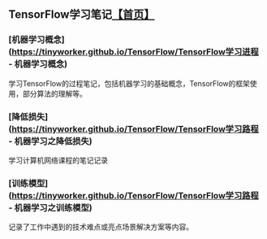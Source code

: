## TensorFlow学习笔记[【首页】](https://tinyworker.github.io)

### [机器学习概念](https://tinyworker.github.io/TensorFlow/TensorFlow学习进程 - 机器学习概念) ###
学习TensorFlow的过程笔记，包括机器学习的基础概念，TensorFlow的框架使用，部分算法的理解等。

### [降低损失](https://tinyworker.github.io/TensorFlow/TensorFlow学习路程 - 机器学习之降低损失) ###
学习计算机网络课程的笔记记录

### [训练模型](https://tinyworker.github.io/TensorFlow/TensorFlow学习路程 - 机器学习之训练模型) ###
记录了工作中遇到的技术难点或亮点场景解决方案等内容。
